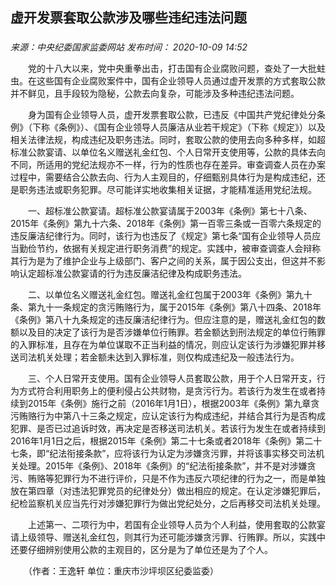 ## 虚开发票套取公款涉及哪些违纪违法问题

### 

_来源：中央纪委国家监委网站_ _发布时间： 2020-10-09 14:52_

　　党的十八大以来，党中央重拳出击，打击国有企业腐败问题，查处了一大批蛀虫。在这些国有企业腐败案件中，国有企业领导人员通过虚开发票的方式套取公款并不鲜见，且手段较为隐秘，公款去向复杂，可能涉及多种违纪违法问题。

　　身为国有企业领导人员，虚开发票套取公款，已违反《中国共产党纪律处分条例》（下称《条例》）、《国有企业领导人员廉洁从业若干规定》（下称《规定》）以及相关法律法规，构成违纪及职务违法。同时，套取公款的使用去向多种多样，如超标准公款宴请、以单位名义赠送礼金红包、个人日常开支使用等，公款的具体去向不同，所适用的党纪法规亦不一样，行为的性质也存在差异。审查调查人员在办案过程中，需要结合公款去向、行为人主观目的，仔细甄别具体行为是构成违纪，还是职务违法或职务犯罪。尽可能详实地收集相关证据，才能精准适用党纪法规。

　　一、超标准公款宴请。超标准公款宴请属于2003年《条例》第七十八条、2015年《条例》第九十六条、2018年《条例》第一百零三条或一百零六条规定的违反廉洁纪律行为。同时，该行为也违反了《规定》第七条“国有企业领导人员应当勤俭节约，依据有关规定进行职务消费”的规定。实践中，被审查调查人会辩称其行为是为了维护企业与上级部门、客户之间的关系，属于因公支出，但这并不影响认定超标准公款宴请的行为违反廉洁纪律及构成职务违法。

　　二、以单位名义赠送礼金红包。赠送礼金红包属于2003年《条例》第九十条、第九十一条规定的贪污贿赂行为，属于2015年《条例》第八十四条、2018年《条例》第八十九条规定的违反廉洁纪律行为。但应注意的是，赠送礼金红包的数额以及目的决定了该行为是否涉嫌单位行贿罪。若金额达到刑法规定的单位行贿罪的入罪标准，且存在为单位谋取不正当利益的情况，则应认定该行为涉嫌犯罪并移送司法机关处理；若金额未达到入罪标准，则仅构成违纪及一般违法行为。

　　三、个人日常开支使用。国有企业领导人员套取公款，用于个人日常开支，行为方式符合利用职务上的便利侵占公共财物，是贪污行为。若该行为发生在或者持续到2015年《条例》施行之前（2016年1月1日），根据2003年《条例》第九章贪污贿赂行为中第八十三条之规定，应认定该行为构成违纪，并结合其行为是否构成犯罪、是否已过追诉时效，再决定是否移送司法机关。若该行为发生在或者持续到2016年1月1日之后，根据2015年《条例》第二十七条或者2018年《条例》第二十七条，即“纪法衔接条款”，应将该行为认定为涉嫌贪污罪，并将该事实移交司法机关处理。2015年《条例》、2018年《条例》的“纪法衔接条款”，并不是对涉嫌贪污、贿赂等犯罪行为不进行评价，只是不作为违反六项纪律的行为之一，而是单独放在第四章（对违法犯罪党员的纪律处分）做出相应的规定。在认定涉嫌犯罪后，纪检监察机关应当先行对涉嫌犯罪行为做出党纪处分，之后再移交司法机关处理。

　　上述第一、二项行为中，若国有企业领导人员为个人利益，使用套取的公款宴请上级领导、赠送礼金红包，则其行为还可能涉嫌贪污罪、行贿罪。所以，实践中还要仔细辨别使用公款的主观目的，区分是为了单位还是为了个人。

　　（作者：王逸轩 单位：重庆市沙坪坝区纪委监委）